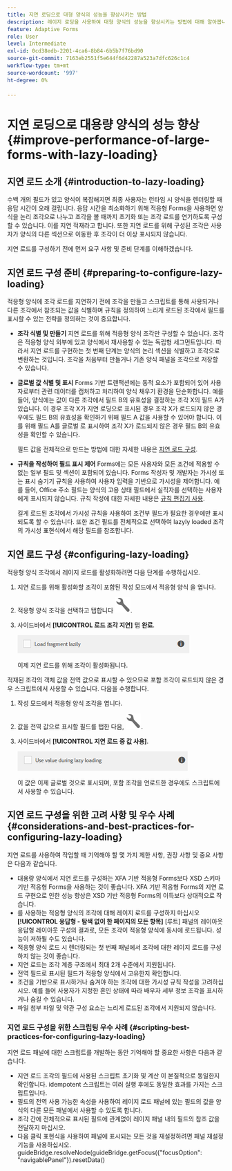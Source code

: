 ```yaml
---
title: 지연 로딩으로 대형 양식의 성능을 향상시키는 방법
description: 레이지 로딩을 사용하여 대형 양식의 성능을 향상시키는 방법에 대해 알아봅니다. 지연 로드는 표시될 때까지 양식 조각의 초기화와 로드를 지연하여 크고 복잡한 적응형 Forms의 성능을 크게 향상시킵니다.
feature: Adaptive Forms
role: User
level: Intermediate
exl-id: 0cd38edb-2201-4ca6-8b84-6b5b7f76bd90
source-git-commit: 7163eb2551f5e644f6d42287a523a7dfc626c1c4
workflow-type: tm+mt
source-wordcount: '997'
ht-degree: 0%

---
```


# 지연 로딩으로 대용량 양식의 성능 향상{#improve-performance-of-large-forms-with-lazy-loading}

## 지연 로드 소개 {#introduction-to-lazy-loading}

수백 개의 필드가 있고 양식이 복잡해지면 최종 사용자는 런타임 시 양식을 렌더링할 때 응답 시간이 오래 걸립니다. 응답 시간을 최소화하기 위해 적응형 Forms을 사용하면 양식을 논리 조각으로 나누고 조각을 볼 때까지 초기화 또는 조각 로드를 연기하도록 구성할 수 있습니다. 이를 지연 적재라고 합니다. 또한 지연 로드를 위해 구성된 조각은 사용자가 양식의 다른 섹션으로 이동한 후 조각이 더 이상 표시되지 않습니다.

지연 로드를 구성하기 전에 먼저 요구 사항 및 준비 단계를 이해하겠습니다.

## 지연 로드 구성 준비 {#preparing-to-configure-lazy-loading}

적응형 양식에 조각 로드를 지연하기 전에 조각을 만들고 스크립트를 통해 사용되거나 다른 조각에서 참조되는 값을 식별하며 규칙을 정의하여 느리게 로드된 조각에서 필드를 표시할 수 있는 전략을 정의하는 것이 중요합니다.

* **조각 식별 및 만들기**
지연 로드를 위해 적응형 양식 조각만 구성할 수 있습니다. 조각은 적응형 양식 외부에 있고 양식에서 재사용할 수 있는 독립형 세그먼트입니다. 따라서 지연 로드를 구현하는 첫 번째 단계는 양식의 논리 섹션을 식별하고 조각으로 변환하는 것입니다. 조각을 처음부터 만들거나 기존 양식 패널을 조각으로 저장할 수 있습니다.

   <!--For more information about creating fragments, see [Adaptive Form Fragments](adaptive-form-fragments.md).-->

* **글로벌 값 식별 및 표시**
Forms 기반 트랜잭션에는 동적 요소가 포함되어 있어 사용자로부터 관련 데이터를 캡처하고 처리하여 양식 채우기 환경을 단순화합니다. 예를 들어, 양식에는 값이 다른 조각에서 필드 B의 유효성을 결정하는 조각 X의 필드 A가 있습니다. 이 경우 조각 X가 지연 로딩으로 표시된 경우 조각 X가 로드되지 않은 경우에도 필드 B의 유효성을 확인하기 위해 필드 A 값을 사용할 수 있어야 합니다. 이를 위해 필드 A를 글로벌 로 표시하여 조각 X가 로드되지 않은 경우 필드 B의 유효성을 확인할 수 있습니다.

   필드 값을 전체적으로 만드는 방법에 대한 자세한 내용은 [지연 로드 구성](lazy-loading-adaptive-forms.md#p-configuring-lazy-loading-p).

* **규칙을 작성하여 필드 표시 제어**
Forms에는 모든 사용자와 모든 조건에 적용할 수 없는 일부 필드 및 섹션이 포함되어 있습니다. Forms 작성자 및 개발자는 가시성 또는 표시 숨기기 규칙을 사용하여 사용자 입력을 기반으로 가시성을 제어합니다. 예를 들어, Office 주소 필드는 양식의 고용 상태 필드에서 실직자를 선택하는 사용자에게 표시되지 않습니다. 규칙 작성에 대한 자세한 내용은 [규칙 편집기 사용](rule-editor.md).

   길게 로드된 조각에서 가시성 규칙을 사용하여 조건부 필드가 필요한 경우에만 표시되도록 할 수 있습니다. 또한 조건 필드를 전체적으로 선택하여 lazyly loaded 조각의 가시성 표현식에서 해당 필드를 참조합니다.

## 지연 로드 구성 {#configuring-lazy-loading}

적응형 양식 조각에서 레이지 로드를 활성화하려면 다음 단계를 수행하십시오.

1. 지연 로드를 위해 활성화할 조각이 포함된 작성 모드에서 적응형 양식 을 엽니다.
1. 적응형 양식 조각을 선택하고 탭합니다 ![구성](assets/configure-icon.svg).
1. 사이드바에서 **[!UICONTROL 로드 조각 지연]** 탭 **완료**.

   ![적응형 양식 조각에 대해 지연 로드를 활성화합니다](assets/lazy-loading-fragment.png)

   이제 지연 로드를 위해 조각이 활성화됩니다.

적재된 조각의 객체 값을 전역 값으로 표시할 수 있으므로 포함 조각이 로드되지 않은 경우 스크립트에서 사용할 수 있습니다. 다음을 수행합니다.

1. 작성 모드에서 적응형 양식 조각을 엽니다.
1. 값을 전역 값으로 표시할 필드를 탭한 다음, ![구성](assets/configure-icon.svg).
1. 사이드바에서 **[!UICONTROL 지연 로드 중 값 사용]**.

   ![사이드바의 레이지 로드 필드](assets/enable-lazy-loading.png)

   이 값은 이제 글로벌 것으로 표시되며, 포함 조각을 언로드한 경우에도 스크립트에서 사용할 수 있습니다.

## 지연 로드 구성을 위한 고려 사항 및 우수 사례 {#considerations-and-best-practices-for-configuring-lazy-loading}

지연 로드를 사용하여 작업할 때 기억해야 할 몇 가지 제한 사항, 권장 사항 및 중요 사항은 다음과 같습니다.

* 대용량 양식에서 지연 로드를 구성하는 XFA 기반 적응형 Forms보다 XSD 스키마 기반 적응형 Forms을 사용하는 것이 좋습니다. XFA 기반 적응형 Forms의 지연 로드 구현으로 인한 성능 향상은 XSD 기반 적응형 Forms의 이득보다 상대적으로 작습니다.
* 를 사용하는 적응형 양식의 조각에 대해 레이지 로드를 구성하지 마십시오 **[!UICONTROL 응답형 - 탐색 없이 한 페이지의 모든 항목]** [루트] 패널의 레이아웃 응답형 레이아웃 구성의 결과로, 모든 조각이 적응형 양식에 동시에 로드됩니다. 성능이 저하될 수도 있습니다.
* 적응형 양식 로드 시 렌더링되는 첫 번째 패널에서 조각에 대한 레이지 로드를 구성하지 않는 것이 좋습니다.
* 지연 로드는 조각 계층 구조에서 최대 2개 수준에서 지원됩니다.
* 전역 필드로 표시된 필드가 적응형 양식에서 고유한지 확인합니다.
* 조건을 기반으로 표시하거나 숨겨야 하는 조각에 대한 가시성 규칙 작성을 고려하십시오. 예를 들어 사용자가 지정한 혼인 상태에 따라 배우자 세부 정보 조각을 표시하거나 숨길 수 있습니다.
* 파일 첨부 파일 및 약관 구성 요소는 느리게 로드된 조각에서 지원되지 않습니다.

### 지연 로드 구성을 위한 스크립팅 우수 사례 {#scripting-best-practices-for-configuring-lazy-loading}

지연 로드 패널에 대한 스크립트를 개발하는 동안 기억해야 할 중요한 사항은 다음과 같습니다.

* 지연 로드 조각의 필드에 사용된 스크립트 초기화 및 계산 이 본질적으로 동일한지 확인합니다. idempotent 스크립트는 여러 실행 후에도 동일한 효과를 가지는 스크립트입니다.
* 필드의 전역 사용 가능한 속성을 사용하여 레이지 로드 패널에 있는 필드의 값을 양식의 다른 모든 패널에서 사용할 수 있도록 합니다.
* 조각 간에 전체적으로 표시된 필드에 관계없이 레이지 패널 내의 필드의 참조 값을 전달하지 마십시오.
* 다음 클릭 표현식을 사용하여 패널에 표시되는 모든 것을 재설정하려면 패널 재설정 기능을 사용하십시오.\
   guideBridge.resolveNode(guideBridge.getFocus({&quot;focusOption&quot;: &quot;navigablePanel&quot;}).resetData()
